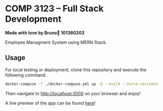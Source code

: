 # COMP 3123 – Full Stack Development

**Made with love by Bruno🧡 101380203**

Employee Managment System using MERN Stack.

## Usage

For local testing or deployment, clone this repository and execute the following command.

```bash
docker-compose -f ./docker-compose.yml up -d --build --force-recreate
```

Then navigate to [http://localhost:3000](http://localhost:3000) on your browser and enjoy!

A live preview of the app can be found [here](https://fs-frontend-piamenzfk-brunoramirez.vercel.app/employees)!
